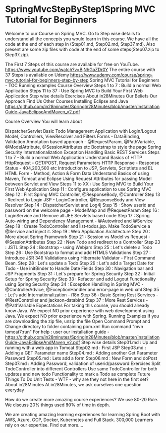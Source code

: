# SpringMvcStepByStep1Spring MVC Tutorial for Beginners
Welcome to our Course on Spring MVC. Go to Step wise details to understand all the concepts you would learn in this course. We have all the code at the end of each step in (Step01.md, Step02.md, Step37.md). Also present are some zip files with code at the end of some steps(Step07.zip to Step37.zip).

The First 7 Steps of this course are available for free on YouTube.
https://www.youtube.com/watch?v=BjNhGaZDr0Y
The entire course with 37 Steps is available on Udemy
https://www.udemy.com/course/spring-mvc-tutorial-for-beginners-step-by-step
Spring MVC Tutorial for Beginners - TOC
Running examples
Course Overview
Steps 1 to 7 : Build a normal Web Application
Steps 11 to 37 : Use Spring MVC to Build Your First Web Application
Step wise details
Exercises
About in28Minutes
Our Beliefs
Our Approach
Find Us
Other Courses
Installing Eclipse and Java
https://github.com/in28minutes/SpringIn28Minutes/blob/master/InstallationGuide-JavaEclipseAndMaven_v2.pdf

Course Overview
You will learn about

DispatcherServlet
Basic Todo Management Application with Login/Logout
Model, Controllers, ViewResolver and Filters
Forms - DataBinding, Validation
Annotation based approach - @RequestParam, @PathVariable, @ModelAttribute, @SessionAttributes etc
Bootstrap to style the page
Spring Security
Internationalization
Exception Handling
Basic REST Services
Steps 1 to 7 - Build a normal Web Application
Understand Basics of HTTP
HttpRequest - GET/POST, Request Parameters
HTTP Response - Response Status - 404,200,500 etc
Introduction to JSP, Servlets, Scriptlets and EL
HTML Form - Method, Action & Form Data
Understand Basics of using Maven, Tomcat and Eclipse
Using Request Attributes for passing Model between Servlet and View
Steps 11 to XX : Use Spring MVC to Build Your First Web Application
Step 11 : Configure application to use Spring MVC
Step 12 : First Spring MVC Controller, @ResponseBody, @Controller
Step 13 : Redirect to Login JSP - LoginController, @ResponseBody and View Resolver
Step 14 : DispatcherServlet and Log4j
Step 15 : Show userid and password on the welcome page - ModelMap and @RequestParam
Step 16 : LoginService and Remove all JEE Servlets based code
Step 17 : Spring Auto-wiring and Dependency Management - @Autowired and @Service
Step 18 : Create TodoController and list-todos.jsp. Make TodoService a @Service and inject it.
Step 19 : Web Application Architecture
Step 20 : More about Spring Framework
Step 21 : Session vs Model vs Request - @SessionAttributes
Step 22 : New Todo and redirect to a Controller
Step 23 : JSTL
Step 24 : Bootstrap - using Webjars
Step 25 : Let's delete a Todo
Step 26 : Use Bootstrap to format and add HTML5 Validations
Step 27 : Introduce JSR 349 Validations using Hibernate Validator - First Command Bean.
Step 28 : Let's update a Todo
Step 29 : Let's add a Target Date for Todo - Use initBinder to Handle Date Fields
Step 30 : Navigation bar and JSP Fragments
Step 31 : Let's prepare for Spring Security
Step 32 : Initial Setup for Spring Security
Step 33 : Refactor and add Logout Functionality using Spring Security
Step 34 : Exception Handling in Spring MVC - @ControllerAdvice, @ExceptionHandler and error-page in web.xml
Step 35 : Let's add Internationalization - i18n
Step 36 : Basic Spring Rest Services - @RestController and jackson-databind
Step 37 : More Rest Services - @PathVariable
Expectations
For taking this course, you should already know Java.
We expect NO prior experience with web development using Java.
We expect NO prior experience with Spring.
Running Examples
If you are downloading the zip file, unzip the file
Open Command Prompt and Change directory to folder containing pom.xml
Run command "mvn tomcat7:run"
For help : user our installation guide - https://github.com/in28minutes/SpringIn28Minutes/blob/master/InstallationGuide-JavaEclipseAndMaven_v2.pdf
Step wise details
Step01.md : Up and running with a web app in Tomcat
Step02.md : First JSP
Step03.md : Adding a GET Parameter name
Step04.md : Adding another Get Parameter Password
Step05.md : Lets add a form
Step06.md : New Form and doPost
Step07.md : Adding Password, validation of userid/password
Exercises
Split TodoController into different Controllers
Use same TodoController for both updates and new todo
Functionality to mark a Todo as complete
Future Things To Do
Unit Tests - WTF - why are they not here in the first set?
About in28Minutes
At in28Minutes, we ask ourselves one question everyday

How do we create more amazing course experiences? We use 80-20 Rule. We discuss 20% things used 80% of time in depth.

We are creating amazing learning experiences for learning Spring Boot with AWS, Azure, GCP, Docker, Kubernetes and Full Stack. 300,000 Learners rely on our expertise. Find out more....

